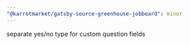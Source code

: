 ```yaml
---
"@karrotmarket/gatsby-source-greenhouse-jobboard": minor
---
```


separate yes/no type for custom question fields
